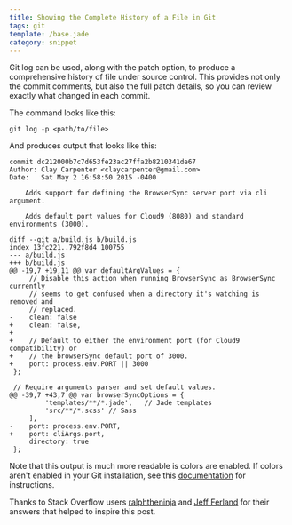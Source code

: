 ```yaml
---
title: Showing the Complete History of a File in Git
tags: git
template: /base.jade
category: snippet
---
```


Git log can be used, along with the patch option, to produce a comprehensive history of file under source control. This provides not only the commit comments, but also the full patch details, so you can review exactly what changed in each commit.

The command looks like this:

```
git log -p <path/to/file>
```

And produces output that looks like this:

```
commit dc212000b7c7d653fe23ac27ffa2b8210341de67
Author: Clay Carpenter <claycarpenter@gmail.com>
Date:   Sat May 2 16:58:50 2015 -0400

    Adds support for defining the BrowserSync server port via cli argument.

    Adds default port values for Cloud9 (8080) and standard environments (3000).

diff --git a/build.js b/build.js
index 13fc221..792f8d4 100755
--- a/build.js
+++ b/build.js
@@ -19,7 +19,11 @@ var defaultArgValues = {
     // Disable this action when running BrowserSync as BrowserSync currently
     // seems to get confused when a directory it's watching is removed and
     // replaced.
-    clean: false
+    clean: false,
+
+    // Default to either the environment port (for Cloud9 compatibility) or
+    // the browserSync default port of 3000.
+    port: process.env.PORT || 3000
 };

 // Require arguments parser and set default values.
@@ -39,7 +43,7 @@ var browserSyncOptions = {
         'templates/**/*.jade',   // Jade templates
         'src/**/*.scss' // Sass
     ],
-    port: process.env.PORT,
+    port: cliArgs.port,
     directory: true
 };
```

Note that this output is much more readable is colors are enabled. If colors aren't enabled in your Git installation, see this [documentation](https://git-scm.com/book/en/v2/Customizing-Git-Git-Configuration#Colors-in-Git) for instructions.

Thanks to Stack Overflow users [ralphtheninja](http://stackoverflow.com/a/9807432/1148628) and [Jeff Ferland](http://stackoverflow.com/a/9807682/1148628) for their answers that helped to inspire this post.
